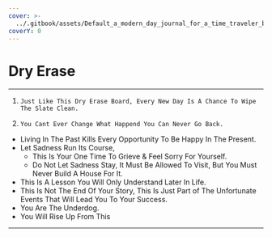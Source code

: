 ```yaml
---
cover: >-
  ../.gitbook/assets/Default_a_modern_day_journal_for_a_time_traveler_banner_vector_0_fed5a978-0148-4ff7-83f3-7fe866704b34_1.jpg
coverY: 0
---
```


# Dry Erase

***

1. ```
   Just Like This Dry Erase Board, Every New Day Is A Chance To Wipe The Slate Clean. 
   ```
2. ```
   You Cant Ever Change What Happend You Can Never Go Back. 
   ```

* Living In The Past Kills Every Opportunity To Be Happy In The Present.
* Let Sadness Run Its Course,
  * This Is Your One Time To Grieve & Feel Sorry For Yourself.
  * Do Not Let Sadness Stay, It Must Be Allowed To Visit, But You Must Never Build A House For It.
* This Is A Lesson You Will Only Understand Later In Life.
* This Is Not The End Of Your Story, This Is Just Part of The Unfortunate Events That Will Lead You To Your Success.
* You Are The Underdog.
* You Will Rise Up From This

***
